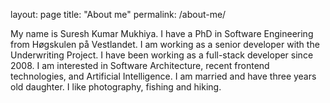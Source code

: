 layout: page
title: "About me"
permalink: /about-me/


My name is Suresh Kumar Mukhiya. I have a PhD in Software Engineering from Høgskulen på Vestlandet. I am working as a senior developer with the Underwriting Project. I have been working as a full-stack developer since 2008. I am interested in Software Architecture, recent frontend technologies, and Artificial Intelligence. I am married and have three years old daughter. I like photography, fishing and hiking.
